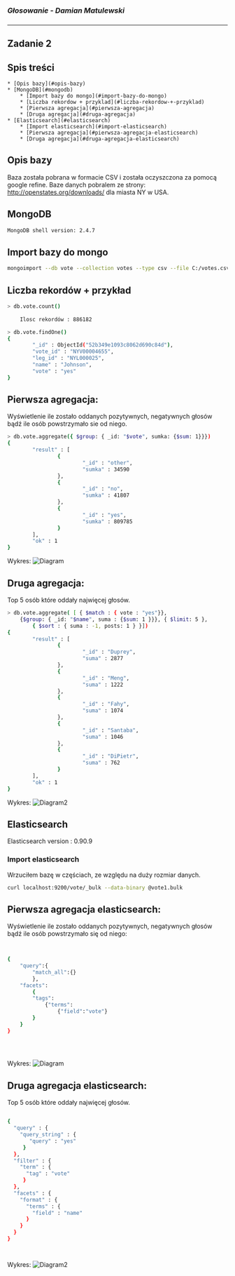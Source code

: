### *Głosowanie - Damian Matulewski*
###
----

## Zadanie 2 

## Spis treści ##
    * [Opis bazy](#opis-bazy)
    * [MongoDB](#mongodb)
        * [Import bazy do mongo](#import-bazy-do-mongo)
        * [Liczba rekordow + przyklad](#liczba-rekordow-+-przyklad)
        * [Pierwsza agregacja](#pierwsza-agregacja)
        * [Druga agregacja](#druga-agregacja)
    * [Elasticsearch](#elasticsearch)
        * [Import elasticsearch](#import-elasticsearch)
        * [Pierwsza agregacja](#pierwsza-agregacja-elasticsearch)
        * [Druga agregacja](#druga-agregacja-elasticsearch)

   

## Opis bazy

Baza została pobrana w formacie CSV i została oczyszczona za pomocą google refine.
Baze danych pobralem ze strony: http://openstates.org/downloads/ dla miasta NY w USA.

## MongoDB

```bash
MongoDB shell version: 2.4.7
```

## Import bazy do mongo

```bash
mongoimport --db vote --collection votes --type csv --file C:/votes.csv
```
## Liczba rekordów + przykład
```bash
> db.vote.count()
     
    Ilosc rekordów : 886182

> db.vote.findOne()
{
        "_id" : ObjectId("52b349e1093c8062d690c84d"),
        "vote_id" : "NYV00004655",
        "leg_id" : "NYL000025",
        "name" : "Johnson",
        "vote" : "yes"
}
```

## Pierwsza agregacja:
Wyświetlenie ile zostało oddanych pozytywnych, negatywnych głosów bądź ile osób powstrzymało sie od niego.

```bash
> db.vote.aggregate({ $group: { _id: "$vote", sumka: {$sum: 1}}})
{
        "result" : [
                {
                        "_id" : "other",
                        "sumka" : 34590
                },
                {
                        "_id" : "no",
                        "sumka" : 41807
                },
                {
                        "_id" : "yes",
                        "sumka" : 809785
                }
        ],
        "ok" : 1
}


```

Wykres:
![Diagram](../images/dmatulewski/diagram1.png)

## Druga agregacja:
Top 5 osób które oddały najwięcej głosów.
   
```bash
> db.vote.aggregate( [ { $match : { vote : "yes"}}, 
	{$group: { _id: "$name", suma : {$sum: 1 }}}, { $limit: 5 }, 
		{ $sort : { suma : -1, posts: 1 } }])
{
        "result" : [
                {
                        "_id" : "Duprey",
                        "suma" : 2877
                },
                {
                        "_id" : "Meng",
                        "suma" : 1222
                },
                {
                        "_id" : "Fahy",
                        "suma" : 1074
                },
                {
                        "_id" : "Santaba",
                        "suma" : 1046
                },
                {
                        "_id" : "DiPietr",
                        "suma" : 762
                }
        ],
        "ok" : 1
}
```


Wykres:
![Diagram2](../images/dmatulewski/diagram2.png)

## Elasticsearch

Elasticsearch version : 0.90.9

### Import elasticsearch
Wrzuciłem bazę w częściach, ze względu na duży rozmiar danych.
 
```bash
curl localhost:9200/vote/_bulk --data-binary @vote1.bulk
```
## Pierwsza agregacja elasticsearch:

Wyświetlenie ile zostało oddanych pozytywnych, negatywnych głosów bądź ile osób powstrzymało się od niego:

```bash   

 
{
	"query":{
		"match_all":{}
		},
	"facets":
		{
		"tags":
			{"terms":
				{"field":"vote"}
		}
	}
}
		
		



```
Wykres:
![Diagram](../images/dmatulewski/diagram1.png)

## Druga agregacja elasticsearch:

Top 5 osób które oddały najwięcej głosów.

```bash

{
  "query" : {
    "query_string" : {
       "query" : "yes"
     }
  },
  "filter" : {
    "term" : {
      "tag" : "vote"
     }
  },
  "facets" : {
    "format" : {
      "terms" : {
        "field" : "name"
      }
    }
  }
}




```
Wykres:
![Diagram2](../images/dmatulewski/diagram2.png)
